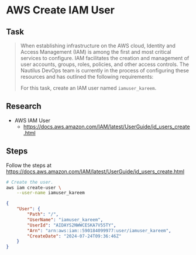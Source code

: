 # AWS Create IAM User

## Task

> When establishing infrastructure on the AWS cloud, Identity and Access Management (IAM) is among the first and most critical services to configure. IAM facilitates the creation and management of user accounts, groups, roles, policies, and other access controls. The Nautilus DevOps team is currently in the process of configuring these resources and has outlined the following requirements:
>
> For this task, create an IAM user named `iamuser_kareem`.

## Research

* AWS IAM User
  * https://docs.aws.amazon.com/IAM/latest/UserGuide/id_users_create.html

## Steps

Follow the steps at https://docs.aws.amazon.com/IAM/latest/UserGuide/id_users_create.html

```bash
# Create the user.
aws iam create-user \
    --user-name iamuser_kareem
```

```json
{
    "User": {
        "Path": "/",
        "UserName": "iamuser_kareem",
        "UserId": "AIDAYS2NWWCESKA7V55TY",
        "Arn": "arn:aws:iam::590184099977:user/iamuser_kareem",
        "CreateDate": "2024-07-24T09:36:46Z"
    }
}
```
